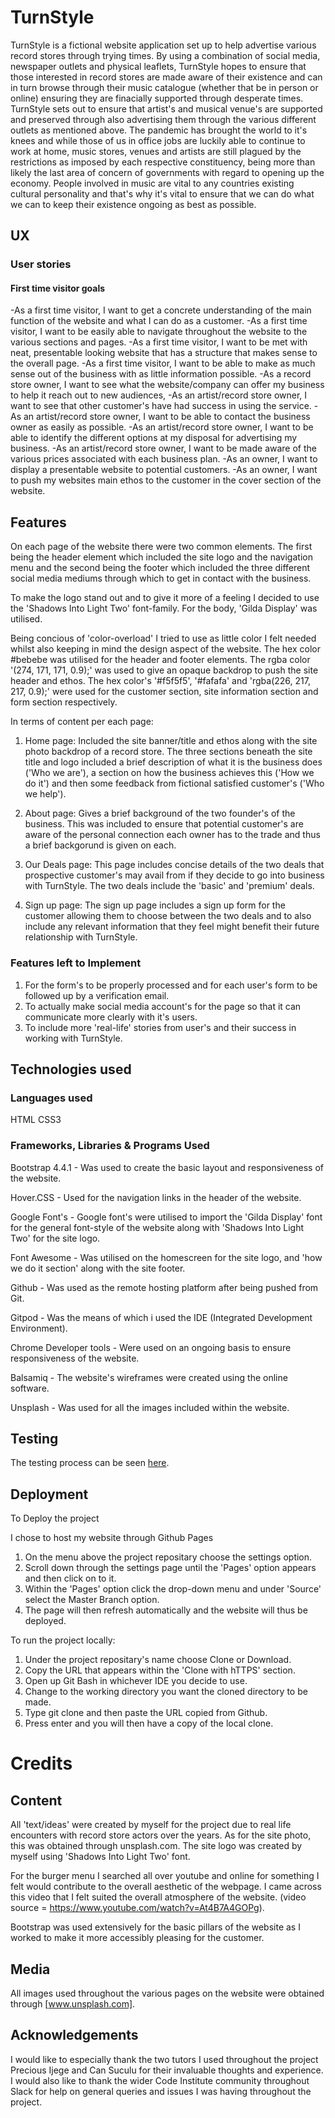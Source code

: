 # TurnStyle
TurnStyle is a fictional website application set up to help advertise various record stores through trying times. 
By using a combination of social media, newspaper outlets and physical leaflets, TurnStyle hopes to ensure that those interested
in record stores are made aware of their existence and can in turn browse through their music catalogue (whether that be in person or online) ensuring
they are finacially supported through desperate times. TurnStyle sets out to ensure that artist's and musical venue's are supported and preserved
through also advertising them through the various different outlets as mentioned above. The pandemic has brought the world to it's knees and while those 
of us in office jobs are luckily able to continue to work at home, music stores, venues and artists are still plagued by the restrictions as imposed by each respective
constituency, being more than likely the last area of concern of governments with regard to opening up the economy. People involved in music are vital to any countries existing
cultural personality and that's why it's vital to ensure that we can do what we can to keep their existence ongoing as best as possible.

## UX 
### User stories
#### First time visitor goals
-As a first time visitor, I want to get a concrete understanding of the main function of the website and what I can do as a customer.
-As a first time visitor, I want to be easily able to navigate throughout the website to the various sections and pages.
-As a first time visitor, I want to be met with neat, presentable looking website that has a structure that makes sense to the overall page.
-As a first time visitor, I want to be able to make as much sense out of the business with as little information possible.
-As a record store owner, I want to see what the website/company can offer my business to help it reach out to new audiences,
-As an artist/record store owner, I want to see that other customer's have had success in using the service.
-As an artist/record store owner, I want to be able to contact the business owner as easily as possible.
-As an artist/record store owner, I want to be able to identify the different options at my disposal for advertising my business.
-As an artist/record store owner, I want to be made aware of the various prices associated with each business plan.
-As an owner, I want to display a presentable website to potential customers.
-As an owner, I want to push my websites main ethos to the customer in the cover section of the website.
    
## Features
On each page of the website there were two common elements. The first being the header element which included the site logo
and the navigation menu and the second being the footer which included the three different social media mediums through which to 
get in contact with the business.

To make the logo stand out and to give it more of a feeling I decided to use the 'Shadows Into Light Two' font-family.
For the body, 'Gilda Display' was utilised. 

Being concious of 'color-overload' I tried to use as little color I felt needed whilst also keeping in mind the design aspect of
the website. The hex color #bebebe was utilised for the header and footer elements. The rgba color '(274, 171, 171, 0.9);' was used to give an
opaque backdrop to push the site header and ethos. The hex color's '#f5f5f5', '#fafafa' and 'rgba(226, 217, 217, 0.9);' were used for the customer section,
site information section and form section respectively. 

In terms of content per each page:
1. Home page: Included the site banner/title and ethos along with the site photo backdrop of a record store.
The three sections beneath the site title and logo included a brief description of what it is the business does ('Who we are'),
a section on how the business achieves this ('How we do it') and then some feedback from fictional satisfied customer's ('Who we help').

2. About page: Gives a brief background of the two founder's of the business. This was included to ensure that potential 
    customer's are aware of the personal connection each owner has to the trade and thus a brief backgorund is given on each.

3. Our Deals page: This page includes concise details of the two deals that prospective customer's may avail from if they decide
    to go into business with TurnStyle. The two deals include the 'basic' and 'premium' deals.

4. Sign up page: The sign up page includes a sign up form for the customer allowing them to choose between the two deals and to 
    also include any relevant information that they feel might benefit their future relationship with TurnStyle.

### Features left to Implement

1. For the form's to be properly processed and for each user's form to be followed up by a verification email.
2. To actually make social media account's for the page so that it can communicate more clearly with it's users.
3. To include more 'real-life' stories from user's and their success in working with TurnStyle.

## Technologies used
### Languages used
HTML 
CSS3
### Frameworks, Libraries & Programs Used
Bootstrap 4.4.1 - Was used to create the basic layout and responsiveness of the website.
            
Hover.CSS - Used for the navigation links in the header of the website.
            
Google Font's - Google font's were utilised to import the 'Gilda Display' font for the general font-style 
of the website along with 'Shadows Into Light Two' for the site logo.

Font Awesome - Was utilised on the homescreen for the site logo, and 'how we do it section' along with the site footer.

Github - Was used as the remote hosting platform after being pushed from Git.

Gitpod - Was the means of which i used the IDE (Integrated Development Environment).

Chrome Developer tools - Were used on an ongoing basis to ensure responsiveness of the website.

Balsamiq - The website's wireframes were created using the online software.

Unsplash - Was used for all the images included within the website.

## Testing
The testing process can be seen [here](TESTING.md).

## Deployment
To Deploy the project

I chose to host my website through Github Pages

1. On the menu above the project repositary choose the settings option.
2. Scroll down through the settings page until the 'Pages' option appears and then click on to it.
3. Within the 'Pages' option click the drop-down menu and under 'Source' select the Master Branch option.
4. The page will then refresh automatically and the website will thus be deployed.

To run the project locally:

1. Under the project repositary's name choose Clone or Download.
2. Copy the URL that appears within the 'Clone with hTTPS' section.
3. Open up Git Bash in whichever IDE you decide to use.
4. Change to the working directory you want the cloned directory to be made.
5. Type git clone and then paste the URL copied from Github.
6. Press enter and you will then have a copy of the local clone.

# Credits

## Content

All 'text/ideas' were created by myself for the project due to real life encounters with record store actors over the years.
As for the site photo, this was obtained through unsplash.com.
The site logo was created by myself using 'Shadows Into Light Two' font.

For the burger menu I searched all over youtube and online for something I felt would contribute to the overall aesthetic of the webpage.
I came across this video that I felt suited the overall atmosphere of the website. (video source = https://www.youtube.com/watch?v=At4B7A4GOPg).

Bootstrap was used extensively for the basic pillars of the website as I worked to make it more accessibly pleasing for the customer.

## Media

All images used throughout the various pages on the website were obtained through [www.unsplash.com].

## Acknowledgements 

I would like to especially thank the two tutors I used throughout the project Precious Ijege and Can Suculu for their invaluable thoughts and experience.
I would also like to thank the wider Code Institute community throughout Slack for help on general queries and issues I was having throughout the project.

